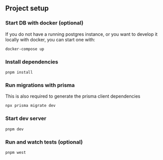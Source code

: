 ## Project setup

### Start DB with docker (optional)

If you do not have a running postgres instance, or you want to 
develop it locally with docker, you can start one with:

`docker-compose up`

### Install dependencies

`pnpm install`

### Run migrations with prisma

This is also required to generate the prisma client dependencies

`npx prisma migrate dev`

### Start dev server

`pnpm dev`

### Run and watch tests (optional)

`pnpm west`

